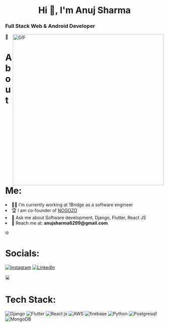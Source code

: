 <h1 align="center">Hi 👋, I'm Anuj Sharma</h1>
<h3 align="left">Full Stack Web & Android Developer</h3>
<img align="right" alt="GIF" src="https://thumbs.gfycat.com/EvilNextDevilfish-small.gif" width="480px"/>

 
💫 <h1>About Me:</h1>
<li align="left">👨‍💻 I’m currently working at 1Bridge as a software engineer </li>
<li align="left"> 🏆 I am co-founder of <a href="https://nogozo.com/">NOGOZO</a></li>
<li align="left">💬 Ask me about Software development, Django, Flutter, React JS </b></li>
<li align="left"> 📧 Reach me at: <b>anujsharma6299@gmail.com</b></li>

🌐 <h1>Socials:</h1>
[![Instagram](https://img.shields.io/badge/Instagram-%23E4405F.svg?logo=Instagram&logoColor=white)](https://instagram.com/_anujs) [![LinkedIn](https://img.shields.io/badge/LinkedIn-%230077B5.svg?logo=linkedin&logoColor=white)](https://www.linkedin.com/in/anuj6299) 

💻 <h1>Tech Stack:</h1>
![Django](https://img.shields.io/badge/Django-092E20?style=for-the-badge&logo=django&logoColor=green) ![Flutter](https://img.shields.io/badge/Flutter-%2302569B.svg?style=for-the-badge&logo=Flutter&logoColor=white) ![React js](https://img.shields.io/badge/-ReactJs-61DAFB?logo=react&logoColor=white&style=for-the-badge) ![AWS](https://img.shields.io/badge/Amazon_AWS-232F3E?style=for-the-badge&logo=amazon-aws&logoColor=white) ![firebase](https://img.shields.io/badge/Firebase-Green?style=for-the-badge&logo=firebase&logoColor=white) ![Python](https://img.shields.io/badge/Python-3776AB?style=for-the-badge&logo=python&logoColor=white)  ![Postgresql](https://img.shields.io/badge/PostgreSQL-316192?style=for-the-badge&logo=postgresql&logoColor=white)! ![MongoDB](https://img.shields.io/badge/MongoDB-4EA94B?style=for-the-badge&logo=mongodb&logoColor=white) 
